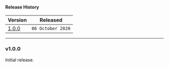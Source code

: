 #### Release History

| Version | Released |
| --- | --- |
|[1.0.0](#v100)| `06 October 2020` |

---

### v1.0.0

Initial release.
